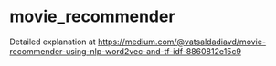 # movie_recommender
Detailed explanation at https://medium.com/@vatsaldadiavd/movie-recommender-using-nlp-word2vec-and-tf-idf-8860812e15c9
